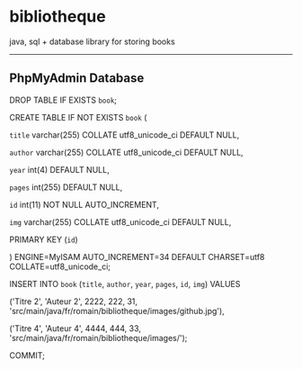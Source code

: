 # bibliotheque
java, sql + database
library for storing books

-----------------------
 PhpMyAdmin Database 
-----------------------

DROP TABLE IF EXISTS `book`;

CREATE TABLE IF NOT EXISTS `book` (

  `title` varchar(255) COLLATE utf8_unicode_ci DEFAULT NULL,
  
  `author` varchar(255) COLLATE utf8_unicode_ci DEFAULT NULL,
  
  `year` int(4) DEFAULT NULL,
 
  `pages` int(255) DEFAULT NULL,
  
  `id` int(11) NOT NULL AUTO_INCREMENT,
  
  `img` varchar(255) COLLATE utf8_unicode_ci DEFAULT NULL,
  
  PRIMARY KEY (`id`)
  
) ENGINE=MyISAM AUTO_INCREMENT=34 DEFAULT CHARSET=utf8 COLLATE=utf8_unicode_ci;

INSERT INTO `book` (`title`, `author`, `year`, `pages`, `id`, `img`) VALUES

('Titre 2', 'Auteur 2', 2222, 222, 31, 'src/main/java/fr/romain/bibliotheque/images/github.jpg'),

('Titre 4', 'Auteur 4', 4444, 444, 33, 'src/main/java/fr/romain/bibliotheque/images/');

COMMIT;
